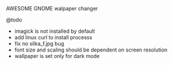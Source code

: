 AWESOME GNOME walpaper changer

@todo
- imagick is not installed by default
- add linux curl to install processs
- fix no slika_f.jpg bug
- font size and scaling should be dependent on screen resolution
- wallpaper is set only for dark mode 